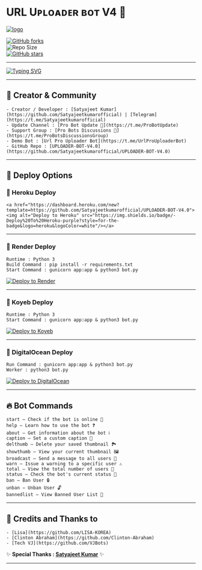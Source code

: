 # URL Uᴘʟᴏᴀᴅᴇʀ ʙᴏᴛ V4 🚀

[![logo](https://graph.org/file/a7af2d3ece56bbb1297aa.jpg)](https://t.me/UrlProUploaderBot)

[![GitHub forks](https://img.shields.io/github/forks/Satyajeetkumarofficial/UPLOADER-BOT-V4.0?&style=flat-square&logo=github)](https://github.com/Satyajeetkumarofficial/UPLOADER-BOT-V4.0/fork)  
![Repo Size](https://img.shields.io/github/repo-size/Satyajeetkumarofficial/UPLOADER-BOT-V4.0?&style=flat-square&logo=github)  
[![GitHub stars](https://img.shields.io/github/stars/Satyajeetkumarofficial/UPLOADER-BOT-V4.0?&style=flat-square&logo=github)](https://github.com/Satyajeetkumarofficial/UPLOADER-BOT-V4.0/stargazers)  

---

[![Typing SVG](https://readme-typing-svg.herokuapp.com?font=Fira+Code&pause=1000&color=F70000&multiline=true&width=460&height=60&lines=%F0%9F%92%AB+Thanks+for+supporting+this+project!+Every+%E2%AD%90+and+fork+helps+keep+it+alive.+%F0%9F%99%8C)](https://git.io/typing-svg)

---

## 👤 Creator & Community  

```
- Creator / Developer : [Satyajeet Kumar](https://github.com/Satyajeetkumarofficial) | [Telegram](https://t.me/Satyajeetkumarofficial)  
- Update Channel : [Pro Bot Update 🚀](https://t.me/ProBotUpdate)  
- Support Group : [Pro Bots Discussions 💬](https://t.me/ProBotsDiscussionsGroup)  
- Demo Bot : [Url Pro Uploader Bot](https://t.me/UrlProUploaderBot)  
- GitHub Repo : [UPLOADER-BOT-V4.0](https://github.com/Satyajeetkumarofficial/UPLOADER-BOT-V4.0)  
```

---

## 🚀 Deploy Options  

### 🔹 Heroku Deploy  
```
<a href="https://dashboard.heroku.com/new?template=https://github.com/Satyajeetkumarofficial/UPLOADER-BOT-V4.0"><img alt="Deploy to Heroku" src="https://img.shields.io/badge/-Deploy%20To%20Heroku-purple?style=for-the-badge&logo=heroku&logoColor=white"/></a>
```

---

### 🔹 Render Deploy  
```
Runtime : Python 3
Build Command : pip install -r requirements.txt
Start Command : gunicorn app:app & python3 bot.py
```
<a href="https://dashboard.render.com/deploy?repo=https://github.com/Satyajeetkumarofficial/UPLOADER-BOT-V4.0"><img alt="Deploy to Render" src="https://img.shields.io/badge/-Deploy%20To%20Render-black?style=for-the-badge&logo=render&logoColor=white"/></a>  

---

### 🔹 Koyeb Deploy  
```
Runtime : Python 3
Start Command : gunicorn app:app & python3 bot.py
```
<a href="https://app.koyeb.com/deploy?type=git&repository=github.com/Satyajeetkumarofficial/UPLOADER-BOT-V4.0&branch=main&name=uploader-bot-v4"><img alt="Deploy to Koyeb" src="https://img.shields.io/badge/-Deploy%20To%20Koyeb-blue?style=for-the-badge&logo=koyeb&logoColor=white"/></a>  

---

### 🔹 DigitalOcean Deploy  
```
Run Command : gunicorn app:app & python3 bot.py
Worker : python3 bot.py
```
<a href="https://cloud.digitalocean.com/apps/new?repo=https://github.com/Satyajeetkumarofficial/UPLOADER-BOT-V4.0"><img alt="Deploy to DigitalOcean" src="https://img.shields.io/badge/-Deploy%20To%20DigitalOcean-darkblue?style=for-the-badge&logo=digitalocean&logoColor=white"/></a>  

---

## 🔥 Bot Commands  

```
start – Check if the bot is online 🔔
help – Learn how to use the bot ❓
about – Get information about the bot ℹ️
caption – Set a custom caption 📝
delthumb – Delete your saved thumbnail 🏞️
showthumb – View your current thumbnail 🖼️
broadcast – Send a message to all users 📢
warn – Issue a warning to a specific user ⚠️
total – View the total number of users 👥
status – Check the bot's current status 🚀
ban – Ban User 🔒
unban – Unban User 🔓
bannedlist – View Banned User List 📜
```

---

## 💖 Credits and Thanks to  

```
- [Lisa](https://github.com/LISA-KOREA)  
- [Clinton Abraham](https://github.com/Clinton-Abraham)  
- [Tech VJ](https://github.com/VJBots)  
```

✨ **Special Thanks : [Satyajeet Kumar](https://github.com/Satyajeetkumarofficial)** ✨  

---
